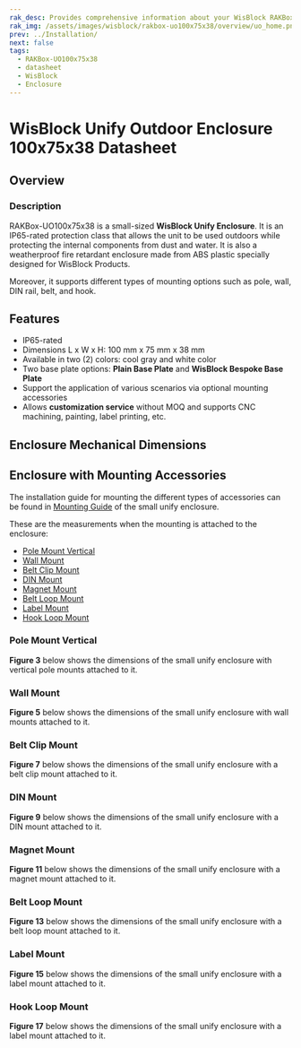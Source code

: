 ```yaml
---
rak_desc: Provides comprehensive information about your WisBlock RAKBox-UO100x75x38 Enclosure to help you use it. This information includes technical specifications and characteristics.
rak_img: /assets/images/wisblock/rakbox-uo100x75x38/overview/uo_home.png
prev: ../Installation/
next: false
tags:
  - RAKBox-UO100x75x38
  - datasheet
  - WisBlock
  - Enclosure
---
```

# WisBlock Unify Outdoor Enclosure 100x75x38 Datasheet

## Overview
### Description
RAKBox-UO100x75x38 is a small-sized **WisBlock Unify Enclosure**. It is an IP65-rated protection class that allows the unit to be used outdoors while protecting the internal components from dust and water. It is also a weatherproof fire retardant enclosure made from ABS plastic specially designed for WisBlock Products. 

Moreover, it supports different types of mounting options such as pole, wall, DIN rail, belt, and hook.

## Features
- IP65-rated
- Dimensions L x W x H: 100&nbsp;mm x 75&nbsp;mm x 38&nbsp;mm
- Available in two (2) colors: cool gray and white color
- Two base plate options: **Plain Base Plate** and **WisBlock Bespoke Base Plate**
- Support the application of various scenarios via optional mounting accessories
- Allows **customization service** without MOQ and supports CNC machining, painting, label printing, etc.

## Enclosure Mechanical Dimensions

<rk-img
  src="/assets/images/wisblock/rakbox-uo100x75x38/datasheet/s-enclosure.png"
  width="80%"
  caption="Small WisBlock Unify Enclosure dimensions"
/>

## Enclosure with Mounting Accessories

The installation guide for mounting the different types of accessories can be found in [Mounting Guide](/Product-Categories/WisBlock/RAKBox-UO100x75x38/Installation/#mounting-guide) of the small unify enclosure.

These are the measurements when the mounting is attached to the enclosure:

- [Pole Mount Vertical](#pole-mount-vertical)
- [Wall Mount](#wall-mount)
- [Belt Clip Mount](#belt-clip-mount)
- [DIN Mount](#din-mount)
- [Magnet Mount](#magnet-mount)
- [Belt Loop Mount](#belt-loop-mount)
- [Label Mount](#label-mount)
- [Hook Loop Mount](#hook-loop-mount)

### Pole Mount Vertical

<rk-img
  src="/assets/images/wisblock/rakbox-uo100x75x38/datasheet/vertical-pole.png"
  width="60%"
  caption="Vertical pole mount"
/>

**Figure 3** below shows the dimensions of the small unify enclosure with vertical pole mounts attached to it.

<rk-img
  src="/assets/images/wisblock/rakbox-uo100x75x38/datasheet/vertical-pole-dim.png"
  width="60%"
  caption="Dimensions of the enclosure with vertical pole mount"
/>



### Wall Mount

<rk-img
  src="/assets/images/wisblock/rakbox-uo100x75x38/datasheet/wall-mount.png"
  width="60%"
  caption="Wall mount"
/>

**Figure 5** below shows the dimensions of the small unify enclosure with wall mounts attached to it.

<rk-img
  src="/assets/images/wisblock/rakbox-uo100x75x38/datasheet/wall-mount-dim.png"
  width="60%"
  caption="Dimensions of the enclosure with wall mount"
/>


### Belt Clip Mount

<rk-img
  src="/assets/images/wisblock/rakbox-uo100x75x38/datasheet/belt-clip.png"
  width="60%"
  caption="Belt clip mount"
/>

**Figure 7** below shows the dimensions of the small unify enclosure with a belt clip mount attached to it.

<rk-img
  src="/assets/images/wisblock/rakbox-uo100x75x38/datasheet/belt-clip-dim.png"
  width="60%"
  caption="Dimensions of the enclosure with belt clip mount"
/>

### DIN Mount

<rk-img
  src="/assets/images/wisblock/rakbox-uo100x75x38/datasheet/din-mount.png"
  width="60%"
  caption="DIN mount"
/>

**Figure 9** below shows the dimensions of the small unify enclosure with a DIN mount attached to it.

<rk-img
  src="/assets/images/wisblock/rakbox-uo100x75x38/datasheet/din-mount-dim.png"
  width="60%"
  caption="Dimensions of the enclosure with DIN mount"
/>


### Magnet Mount

<rk-img
  src="/assets/images/wisblock/rakbox-uo100x75x38/datasheet/magnet-mount.png"
  width="60%"
  caption="Magnet mount"
/>

**Figure 11** below shows the dimensions of the small unify enclosure with a magnet mount attached to it.

<rk-img
  src="/assets/images/wisblock/rakbox-uo100x75x38/datasheet/magnet-mount-dim.png"
  width="60%"
  caption="Dimensions of the enclosure with magnet mount"
/>


### Belt Loop Mount

<rk-img
  src="/assets/images/wisblock/rakbox-uo100x75x38/datasheet/belt-loop.png"
  width="60%"
  caption="Belt loop mount"
/>

**Figure 13** below shows the dimensions of the small unify enclosure with a belt loop mount attached to it.

<rk-img
  src="/assets/images/wisblock/rakbox-uo100x75x38/datasheet/belt-loop-dim.png"
  width="60%"
  caption="Dimensions of the enclosure with belt loop mount"
/>


### Label Mount

<rk-img
  src="/assets/images/wisblock/rakbox-uo100x75x38/datasheet/label-mount.png"
  width="60%"
  caption="Label mount"
/>

**Figure 15** below shows the dimensions of the small unify enclosure with a label mount attached to it.

<rk-img
  src="/assets/images/wisblock/rakbox-uo100x75x38/datasheet/label-mount-dim.png"
  width="60%"
  caption="Dimensions of the enclosure with label mount"
/>


### Hook Loop Mount

<rk-img
  src="/assets/images/wisblock/rakbox-uo100x75x38/datasheet/hook-loop.png"
  width="60%"
  caption="Hook loop mount"
/>

**Figure 17** below shows the dimensions of the small unify enclosure with a label mount attached to it.

<rk-img
  src="/assets/images/wisblock/rakbox-uo100x75x38/datasheet/hook-loop-dim.png"
  width="60%"
  caption="Dimensions of the enclosure with hook loop mount"
/>
